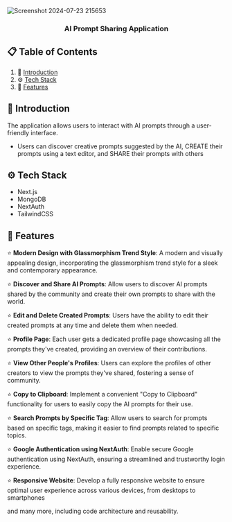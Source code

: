 
![Screenshot 2024-07-23 215653](https://github.com/user-attachments/assets/5751b2f5-87f2-4e3d-aba4-08d6de5709e0)

<h3 align="center">AI Prompt Sharing Application</h3>

## 📋 <a name="table">Table of Contents</a>

1. 🤖 [Introduction](#introduction)
2. ⚙️ [Tech Stack](#tech-stack)
3. 🔖 [Features](#features)


## <a name="introduction">🤖 Introduction</a>

The application allows users to interact with AI prompts through a user-friendly interface.
-	Users can discover creative prompts suggested by the AI, CREATE their prompts using a text editor, and SHARE their prompts with others

## <a name="tech-stack">⚙️ Tech Stack</a>

- Next.js
- MongoDB
- NextAuth
- TailwindCSS

## <a name="features">🔖 Features</a>

⭐ **Modern Design with Glassmorphism Trend Style**: A modern and visually appealing design, incorporating the glassmorphism trend style for a sleek and contemporary appearance.

⭐ **Discover and Share AI Prompts**: Allow users to discover AI prompts shared by the community and create their own prompts to share with the world.

⭐ **Edit and Delete Created Prompts**: Users have the ability to edit their created prompts at any time and delete them when needed.

⭐ **Profile Page**: Each user gets a dedicated profile page showcasing all the prompts they've created, providing an overview of their contributions.

⭐ **View Other People's Profiles**: Users can explore the profiles of other creators to view the prompts they've shared, fostering a sense of community.

⭐ **Copy to Clipboard**: Implement a convenient "Copy to Clipboard" functionality for users to easily copy the AI prompts for their use.

⭐ **Search Prompts by Specific Tag**: Allow users to search for prompts based on specific tags, making it easier to find prompts related to specific topics.

⭐ **Google Authentication using NextAuth**: Enable secure Google authentication using NextAuth, ensuring a streamlined and trustworthy login experience.

⭐ **Responsive Website**: Develop a fully responsive website to ensure optimal user experience across various devices, from desktops to smartphones

and many more, including code architecture and reusability.










   
